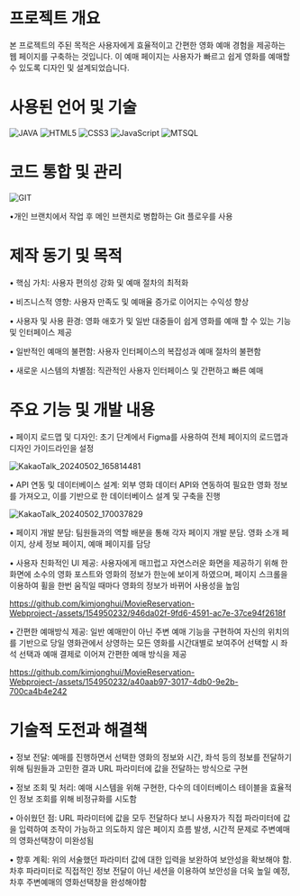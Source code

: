 # 프로젝트 개요

본 프로젝트의 주된 목적은 사용자에게 효율적이고 간편한 영화 예매 경험을 제공하는 웹 페이지를 구축하는 것입니다. 이 예매 페이지는 사용자가 빠르고 쉽게 영화를 예매할 수 있도록 디자인 및 설계되었습니다.

# 사용된 언어 및 기술

![JAVA](https://img.shields.io/badge/Java-ED8B00?style=for-the-badge&logo=openjdk&logoColor=white)
![HTML5](https://img.shields.io/badge/HTML5-E34F26?style=for-the-badge&logo=html5&logoColor=white)
![CSS3](https://img.shields.io/badge/CSS3-1572B6?style=for-the-badge&logo=css3&logoColor=white)
![JavaScript](https://img.shields.io/badge/JavaScript-F7DF1E?style=for-the-badge&logo=JavaScript&logoColor=white)
![MTSQL](https://img.shields.io/badge/MySQL-00000F?style=for-the-badge&logo=mysql&logoColor=white)

#  코드 통합 및 관리 
![GIT](https://img.shields.io/badge/GitHub-100000?style=for-the-badge&logo=github&logoColor=white)

•개인 브랜치에서 작업 후 메인 브랜치로 병합하는 Git 플로우를 사용


# 제작 동기 및 목적

• 핵심 가치: 사용자 편의성 강화 및 예매 절차의 최적화

• 비즈니스적 영향: 사용자 만족도 및 예매율 증가로 이어지는 수익성 향상

• 사용자 및 사용 환경: 영화 애호가 및 일반 대중들이 쉽게 영화를 예매 할 수 있는 기능 및 인터페이스 제공

• 일반적인 예매의 불편함: 사용자 인터페이스의 복잡성과 예매 절차의 불편함

• 새로운 시스템의 차별점: 직관적인 사용자 인터페이스 및 간편하고 빠른 예매

# 주요 기능 및 개발 내용

• 페이지 로드맵 및 디자인: 초기 단계에서 Figma를 사용하여 전체 페이지의 로드맵과 디자인 가이드라인을 설정

![KakaoTalk_20240502_165814481](https://github.com/kimjonghui/MovieReservation-Webproject-/assets/154950232/6bab8079-d43e-41af-8b21-ebdfb0cb0c00)

• API 연동 및 데이터베이스 설계: 외부 영화 데이터 API와 연동하여 필요한 영화 정보를 가져오고, 이를 기반으로 한 데이터베이스 설계 및 구축을 진행

![KakaoTalk_20240502_170037829](https://github.com/kimjonghui/MovieReservation-Webproject-/assets/154950232/3cdb5a6a-9992-46d8-a910-bae29b569515)

• 페이지 개발 분담: 팀원들과의 역할 배분을 통해 각자 페이지 개발 분담. 영화 소개 페이지, 상세 정보 페이지, 예매 페이지를 담당

• 사용자 친화적인 UI 제공: 사용자에게 매끄럽고 자연스러운 화면을 제공하기 위해 한 화면에 소수의 영화 포스트와 영화의 정보가 한눈에 보이게 하였으며, 페이지 스크롤을 이용하여 휠을 한번 움직일 때마다 영화의 정보가 바뀌어 사용성을 높임

https://github.com/kimjonghui/MovieReservation-Webproject-/assets/154950232/946da02f-9fd6-4591-ac7e-37ce94f2618f

• 간편한 예매방식 제공: 일반 예매만이 아닌 주변 예매 기능을 구현하여 자신의 위치의를 기반으로 당일 영화관에서 상영하는 모든 영화를 시간대별로 보여주어 선택할 시 좌석 선택과 예매 결제로 이어져 간편한 예매 방식을 제공

https://github.com/kimjonghui/MovieReservation-Webproject-/assets/154950232/a40aab97-3017-4db0-9e2b-700ca4b4e242

# 기술적 도전과 해결책

• 정보 전달: 예매를 진행하면서 선택한 영화의 정보와 시간, 좌석 등의 정보를 전달하기 위해 팀원들과 고민한 결과 URL 파라미터에 값을 전달하는 방식으로 구현

• 정보 조회 및 처리: 예매 시스템을 위해 구현한, 다수의 데이터베이스 테이블을 효율적인 정보 조회를 위해 비정규화를 시도함

• 아쉬웠던 점: URL 파라미터에 값을 모두 전달하다 보니 사용자가 직접 파라미터에 값을 입력하여 조작이 가능하고 의도하지 않은 페이지 흐름 발생, 시간적 문제로 주변예매의 영화선택창이 미완성됨

• 향후 계획: 위의 서술했던 파라미터 값에 대한 입력을 보완하여 보안성을 확보해야 함. 차후 파라미터로 직접적인 정보 전달이 아닌 세션을 이용하여 보안성을 더욱 높일 예정, 차후 주변예매의 영화선택창을 완성해야함
